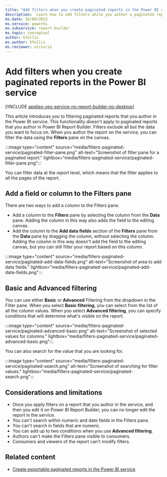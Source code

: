 ```yaml
---
title: "Add filters when you create paginated reports in the Power BI service | Microsoft Docs"
description:  Learn how to add filters while you author a paginated report on the service.
ms.date: 10/09/2023
ms.service: powerbi 
ms.subservice: report-builder
ms.topic: conceptual
author: kfollis
ms.author: kfollis
ms.reviewer: nirusrin
---
```


# Add filters when you create paginated reports in the Power BI service

[!INCLUDE [applies-yes-service-no-report-builder-no-desktop](../../includes/applies-yes-service-no-report-builder-no-desktop.md)]

This article introduces you to filtering paginated reports that you author in the Power BI service. This functionality doesn't apply to paginated reports that you author in Power BI Report Builder.  Filters exclude all but the data you want to focus on. When you author the report on the service, you can filter the data using the **Filters** pane on the canvas.

:::image type="content" source="media/filters-paginated-service/paginated-filter-pane.png" alt-text="Screenshot of filter pane for a paginated report." lightbox="media/filters-paginated-service/paginated-filter-pane.png":::

You can filter data at the *report* level, which means that the filter applies to *all* the pages of the report. 

## Add a field or column to the Filters pane

There are two ways to add a column to the Filters pane.

- Add a column to the **Filters** pane by selecting the column from the **Data** pane. Adding the column in this way also adds the field to the editing canvas. 
- Add the column to the **Add data fields** section of the **Filters** pane from the **Data** pane by dragging the column, without selecting the column. Adding the column in this way doesn't add the field to the editing canvas, but you can still filter your report based on this column.

:::image type="content" source="media/filters-paginated-service/paginated-add-data-fields.png" alt-text="Screenshot of area to add data fields." lightbox="media/filters-paginated-service/paginated-add-data-fields.png":::

## Basic and Advanced filtering

You can use either **Basic** or **Advanced** Filtering from the dropdown in the Filter pane. When you select **Basic filtering**, you can select  from the list of all the column values. When you select **Advanced filtering**, you can specify conditions that will determine what's visible on the report.

:::image type="content" source="media/filters-paginated-service/paginated-advanced-basic.png" alt-text="Screenshot of selected values for columns." lightbox="media/filters-paginated-service/paginated-advanced-basic.png":::

You can also search for the value that you are looking for.

:::image type="content" source="media/filters-paginated-service/paginated-search.png" alt-text="Screenshot of searching for filter values." lightbox="media/filters-paginated-service/paginated-search.png":::

## Considerations and limitations

- Once you apply filters on a report that you author in the service, and then you edit it on Power BI Report Builder, you can no longer edit the report in the service.
- You can't search within numeric and date fields in the Filters pane.
- You can't search in fields that are numeric.
- You can add up to two conditions when you use **Advanced filtering**.
- Authors can't make the Filters pane visible to consumers.
- Consumers and viewers of the report can't modify filters. 

## Related content

- [Create exportable paginated reports in the Power BI service](../web-authoring/paginated-formatted-table.md)
